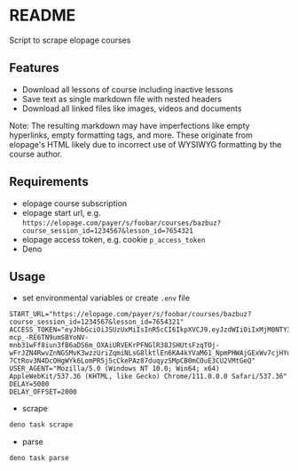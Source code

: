 # README

Script to scrape elopage courses



## Features

- Download all lessons of course including inactive lessons
- Save text as single markdown file with nested headers
- Download all linked files like images, videos and documents

Note: The resulting markdown may have imperfections like empty hyperlinks, empty formatting tags, and more. These originate from elopage's HTML likely due to incorrect use of WYSIWYG formatting by the course author.



## Requirements

- elopage course subscription
- elopage start url, e.g. `https://elopage.com/payer/s/foobar/courses/bazbuz?course_session_id=1234567&lesson_id=7654321`
- elopage access token, e.g. cookie `p_access_token`
- Deno



## Usage

- set environmental variables or create `.env` file

```
START_URL="https://elopage.com/payer/s/foobar/courses/bazbuz?course_session_id=1234567&lesson_id=7654321"
ACCESS_TOKEN="eyJhbGciOiJSUzUxMiIsInR5cCI6IkpXVCJ9.eyJzdWIiOiIxMjM0NTY3ODkwIiwibmFtZSI6IkpvaG4gRG9lIiwiYWRtaW4iOnRydWUsImlhdCI6MTUxNjIzOTAyMn0.jYW04zLDHfR1v7xdrW3lCGZrMIsVe0vWCfVkN2DRns2c3MN-mcp_-RE6TN9umSBYoNV-mnb31wFf8iun3fB6aDS6m_OXAiURVEKrPFNGlR38JSHUtsFzqTOj-wFrJZN4RwvZnNGSMvK3wzzUriZqmiNLsG8lktlEn6KA4kYVaM61_NpmPHWAjGExWv7cjHYupcjMSmR8uMTwN5UuAwgW6FRstCJEfoxwb0WKiyoaSlDuIiHZJ0cyGhhEmmAPiCwtPAwGeaL1yZMcp0p82cpTQ5Qb-7CtRov3N4DcOHgWYk6LomPR5j5cCkePAz87duqyzSMpCB0mCOuE3CU2VMtGeQ"
USER_AGENT="Mozilla/5.0 (Windows NT 10.0; Win64; x64) AppleWebKit/537.36 (KHTML, like Gecko) Chrome/111.0.0.0 Safari/537.36"
DELAY=5000
DELAY_OFFSET=2000
```

- scrape

```sh
deno task scrape
```

- parse

```sh
deno task parse
```
